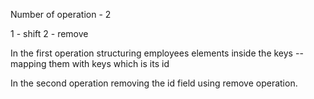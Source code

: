 Number of operation - 2

1 - shift
2 - remove

In the first operation structuring employees elements inside the keys -- mapping them with keys which is its id

In the second operation removing the id field using remove operation.
